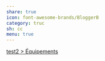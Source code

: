 ```yaml
---
share: true
icon: font-awesome-brands/BloggerB
category: truc
sh: cc
menu: true
---
```



[test2 > Équipements](test2.md#Équipements)

